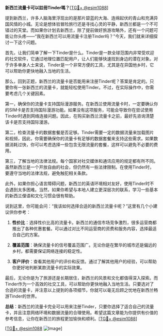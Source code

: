**新西兰流量卡可以註冊Tinder嗎？**[[TG💪+ @esim1088](https://t.me/s/esim1088)]

提到新西兰，许多人脑海里浮现出的是那片碧蓝的大海、连绵起伏的青山和充满异国风情的小城。无论是想体验冒险旅行还是寻找心灵的平静，新西兰都是一个不可错过的天堂。而如果你计划去新西兰，除了提前做好旅游攻略外，还有一个问题可能让你头疼——“我在新西兰可以用流量卡注册Tinder吗？”今天，我们就来详细探讨一下这个问题。

首先，让我们简单了解一下Tinder是什么。Tinder是一款全球范围内非常受欢迎的社交软件，它通过地理位置匹配用户，让人们能够快速找到身边的潜在对象。对于许多单身人士来说，Tinder是一个非常方便的工具，尤其是在异国他乡时，它可以帮助你更快地融入当地的生活。

那么，回到正题，新西兰的流量卡是否能用来注册Tinder呢？答案是肯定的。只要你有一张新西兰的流量卡，就能轻松使用Tinder。不过，在实际操作中，你需要考虑几个关键因素。

第一，确保你的流量卡支持国际漫游服务。在新西兰使用流量卡时，一定要确认你的SIM卡是否支持国际漫游功能。如果没有这项服务，可能会导致你在尝试使用Tinder时遇到网络连接问题。因此，在购买新西兰流量卡之前，最好先咨询清楚该卡是否支持国际漫游。

第二，检查流量卡的数据套餐是否足够。Tinder需要一定的数据流量来加载图片和视频，因此，你需要确保你的流量卡有足够的数据套餐来支持这些需求。如果数据消耗过快，你可以考虑选择一些包含无限流量的套餐，这样可以避免不必要的费用。

第三，了解当地的法律法规。每个国家对社交媒体和通讯应用的规定都有所不同。虽然新西兰是一个开放自由的社会，但仍然有一些法律限制。在使用Tinder时，要遵守当地的法律法规，避免触犯相关条款。

此外，如果你担心语言障碍问题，新西兰的英语环境相对友好，使用Tinder时不会遇到太多困难。当然，如果你希望与本地人建立更深层次的联系，学习一些基本的新西兰俚语和文化习惯会很有帮助。

说到这里，你可能会问：“我该如何选择合适的新西兰流量卡呢？”这里有几个小建议供你参考：

1. **性价比**：选择性价比高的流量卡。新西兰的通信市场竞争激烈，很多运营商都推出了各种优惠套餐。可以通过对比不同运营商的资费和服务内容，选择最适合自己的方案。

2. **覆盖范围**：确保流量卡的信号覆盖范围广。无论你是在繁华的城市还是偏远的乡村，都需要保证网络连接的稳定性。

3. **客户评价**：查看其他用户的评价和反馈。通过了解其他用户的经验，可以帮助你更好地判断某款流量卡的实际效果。

最后，无论你是为了旅游还是长期居住，新西兰的风景和文化都值得深入探索。而Tinder作为一个高效的社交工具，可以帮助你更快地融入当地生活。只要选对了合适的流量卡，并注意以上提到的各项细节，你就可以毫无后顾之忧地在新西兰畅游Tinder的世界。

**总结**：新西兰的流量卡完全可以用来注册Tinder，只要你选择了适合自己的流量卡，并且注意网络环境和数据流量的合理使用。希望这篇文章能为你提供有价值的参考信息，让你在新西兰的旅程更加愉快和顺利。[[TG💪+ @esim1088](https://t.me/s/esim1088)]

[[TG💪+ @esim1088](https://t.me/s/esim1088) ![Image](https://i.postimg.cc/4NQfJmqS/Snipaste-2025-05-13-00-14-12.png)]